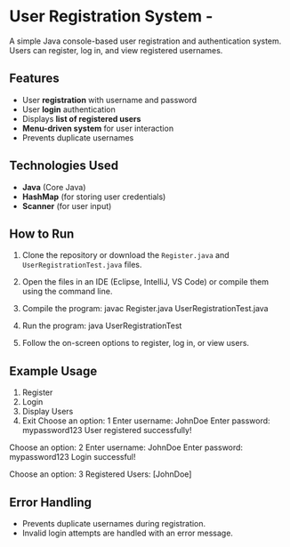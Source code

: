 # User Registration System -  

A simple Java console-based user registration and authentication system. Users can register, log in, and view registered usernames.

## Features
- User **registration** with username and password
- User **login** authentication
- Displays **list of registered users**
- **Menu-driven system** for user interaction
- Prevents duplicate usernames

## Technologies Used
- **Java** (Core Java)
- **HashMap** (for storing user credentials)
- **Scanner** (for user input)

## How to Run
1. Clone the repository or download the `Register.java` and `UserRegistrationTest.java` files.
2. Open the files in an IDE (Eclipse, IntelliJ, VS Code) or compile them using the command line.
3. Compile the program:
javac Register.java UserRegistrationTest.java
 
4. Run the program:
   java UserRegistrationTest
  
5. Follow the on-screen options to register, log in, or view users.

## Example Usage  

1. Register
2. Login
3. Display Users
4. Exit
Choose an option: 1
Enter username: JohnDoe
Enter password: mypassword123
User registered successfully!

Choose an option: 2
Enter username: JohnDoe
Enter password: mypassword123
Login successful!

Choose an option: 3
Registered Users: [JohnDoe]

## Error Handling
- Prevents duplicate usernames during registration.
- Invalid login attempts are handled with an error message.




